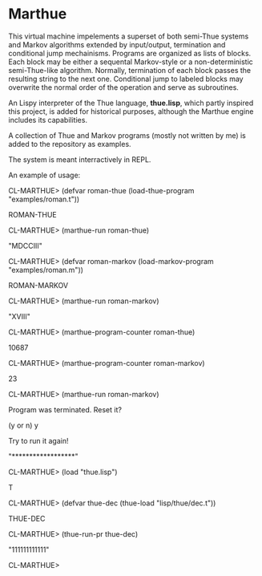 # Marthue

This virtual machine impelements a superset of both semi-Thue systems and Markov algorithms extended by input/output, termination and conditional jump mechainisms. Programs are organized as lists of blocks. Each block may be either a sequental Markov-style or a non-deterministic semi-Thue-like algorithm. Normally, termination of each block passes the resulting string to the next one. Conditional jump to labeled blocks may overwrite the normal order of the operation and serve as subroutines.

An Lispy interpreter of the Thue language, **thue.lisp**, which partly inspired this project, is added for historical purposes, although the Marthue engine includes its capabilities.

A collection of Thue and Markov programs (mostly not written by me) is added to the repository as examples.

The system is meant interractively in REPL.

An example of usage:

CL-MARTHUE> (defvar roman-thue (load-thue-program "examples/roman.t"))

ROMAN-THUE

CL-MARTHUE> (marthue-run roman-thue)

"MDCCIII"

CL-MARTHUE> (defvar roman-markov (load-markov-program "examples/roman.m"))

ROMAN-MARKOV

CL-MARTHUE> (marthue-run roman-markov)

"XVIII"

CL-MARTHUE> (marthue-program-counter roman-thue)

10687

CL-MARTHUE> (marthue-program-counter roman-markov)

23

CL-MARTHUE> (marthue-run roman-markov)

Program was terminated. Reset it?

(y or n) y

Try to run it again!

"******************"

CL-MARTHUE> (load "thue.lisp")

T

CL-MARTHUE> (defvar thue-dec (thue-load "lisp/thue/dec.t"))

THUE-DEC

CL-MARTHUE> (thue-run-pr thue-dec)

"111111111111"

CL-MARTHUE> 
